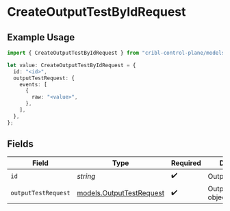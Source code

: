 # CreateOutputTestByIdRequest

## Example Usage

```typescript
import { CreateOutputTestByIdRequest } from "cribl-control-plane/models/operations";

let value: CreateOutputTestByIdRequest = {
  id: "<id>",
  outputTestRequest: {
    events: [
      {
        raw: "<value>",
      },
    ],
  },
};
```

## Fields

| Field                                                         | Type                                                          | Required                                                      | Description                                                   |
| ------------------------------------------------------------- | ------------------------------------------------------------- | ------------------------------------------------------------- | ------------------------------------------------------------- |
| `id`                                                          | *string*                                                      | :heavy_check_mark:                                            | Output Id                                                     |
| `outputTestRequest`                                           | [models.OutputTestRequest](../../models/outputtestrequest.md) | :heavy_check_mark:                                            | OutputTestRequest object                                      |
